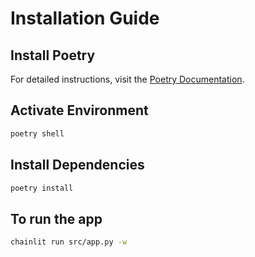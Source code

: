 # Installation Guide

## Install Poetry

For detailed instructions, visit the [Poetry Documentation](https://python-poetry.org/docs/).

## Activate Environment

```sh
poetry shell
```

## Install Dependencies

```sh
poetry install
```

## To run the app

```sh
chainlit run src/app.py -w
```
